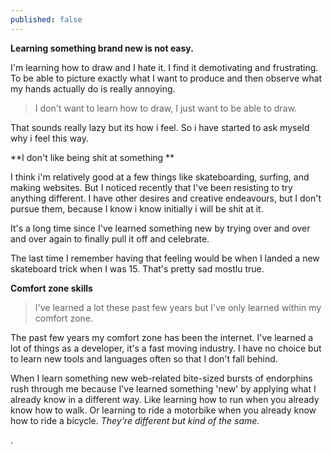 ```yaml
---
published: false
---
```






**Learning something brand new is not easy.**

I'm learning how to draw and I hate it. I find it demotivating and frustrating. To be able to picture exactly what I want to produce and then observe what my hands actually do is really annoying.

> I don't want to learn how to draw, I just want to be able to draw.

That sounds really lazy but its how i feel. So i have started to ask myseld why i feel this way.

**I don't like being shit at something **

I think i'm relatively good at a few things like skateboarding, surfing, and making websites. But I noticed recently that I've been resisting to try anything different. I have other desires and creative endeavours, but I don't pursue them, because I know i know initially i will be shit at it.

It's a long time since I've learned something new by trying over and over and over again to finally pull it off and celebrate.

The last time I remember having that feeling would be when I landed a new skateboard trick when I was 15. That's pretty sad mostlu true.

**Comfort zone skills**

> I've learned a lot these past few years but I've only learned within my comfort zone.

The past few years my comfort zone has been the internet. I've learned a lot of things as a developer, it's a fast moving industry. I have no choice but to learn new tools and languages often so that I don't fall behind.

When I learn something new web-related bite-sized bursts of endorphins rush through me because I've learned something 'new' by applying what I already know in a different way. Like learning how to run when you already know how to walk. Or learning to ride a motorbike when you already know how to ride a bicycle. _They're different but kind of the same._

.
